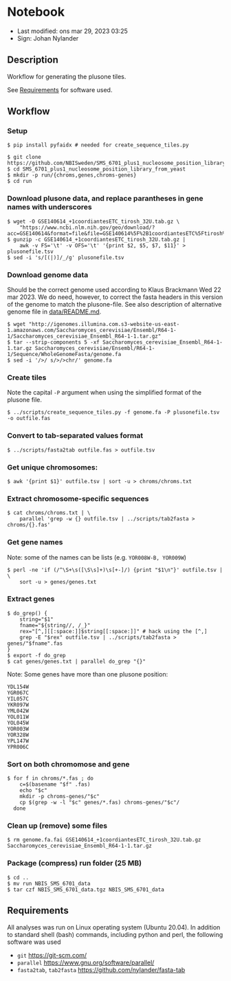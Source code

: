 # Notebook

- Last modified: ons mar 29, 2023  03:25
- Sign: Johan Nylander


## Description

Workflow for generating the plusone tiles.

See [Requirements](#requirements) for software used.


## Workflow

### Setup

    $ pip install pyfaidx # needed for create_sequence_tiles.py

    $ git clone https://github.com/NBISweden/SMS_6701_plus1_nucleosome_position_library_from_yeast.git
    $ cd SMS_6701_plus1_nucleosome_position_library_from_yeast
    $ mkdir -p run/{chroms,genes,chroms-genes}
    $ cd run


### Download plusone data, and replace parantheses in gene names with underscores

    $ wget -O GSE140614_+1coordiantesETC_tirosh_32U.tab.gz \
        "https://www.ncbi.nlm.nih.gov/geo/download/?acc=GSE140614&format=file&file=GSE140614%5F%2B1coordiantesETC%5Ftirosh%5F32U%2Etab%2Egz"
    $ gunzip -c GSE140614_+1coordiantesETC_tirosh_32U.tab.gz |
        awk -v FS='\t' -v OFS='\t' '{print $2, $5, $7, $11}' > plusonefile.tsv
    $ sed -i 's/[(|)]/_/g' plusonefile.tsv


### Download genome data

Should be the correct genome used according to Klaus Brackmann Wed 22 mar 2023.
We do need, however, to correct the fasta headers in this version of the genome
to match the plusone-file.  See also description of alternative genome file in
[data/README.md](data/README.md).

    $ wget "http://igenomes.illumina.com.s3-website-us-east-1.amazonaws.com/Saccharomyces_cerevisiae/Ensembl/R64-1-1/Saccharomyces_cerevisiae_Ensembl_R64-1-1.tar.gz"
    $ tar --strip-components 5 -xf Saccharomyces_cerevisiae_Ensembl_R64-1-1.tar.gz Saccharomyces_cerevisiae/Ensembl/R64-1-1/Sequence/WholeGenomeFasta/genome.fa
    $ sed -i '/>/ s/>/>chr/' genome.fa


### Create tiles

Note the capital `-P` argument when using the simplified format of the plusone file.

    $ ../scripts/create_sequence_tiles.py -f genome.fa -P plusonefile.tsv -o outfile.fas


### Convert to tab-separated values format

    $ ../scripts/fasta2tab outfile.fas > outfile.tsv


### Get unique chromosomes:

    $ awk '{print $1}' outfile.tsv | sort -u > chroms/chroms.txt


### Extract chromosome-specific sequences

    $ cat chroms/chroms.txt | \
        parallel 'grep -w {} outfile.tsv | ../scripts/tab2fasta > chroms/{}.fas'


### Get gene names

Note: some of the names can be lists (e.g. `YOR008W-B, YOR009W`)

    $ perl -ne 'if (/^\S+\s([\S\s]+)\s[+-]/) {print "$1\n"}' outfile.tsv | \
        sort -u > genes/genes.txt


### Extract genes

    $ do_grep() {
        string="$1"
        fname="${string//, /_}"
        rex="[^,][[:space:]]$string[[:space:]]" # hack using the [^,]
        grep -E "$rex" outfile.tsv | ../scripts/tab2fasta > genes/"$fname".fas
    }
    $ export -f do_grep
    $ cat genes/genes.txt | parallel do_grep "{}"


Note: Some genes have more than one plusone position:

    YDL154W
    YGR067C
    YIL057C
    YKR097W
    YML042W
    YOL011W
    YOL045W
    YOR003W
    YOR328W
    YPL147W
    YPR006C


### Sort on both chromomose and gene

    $ for f in chroms/*.fas ; do
        c=$(basename "$f" .fas)
        echo "$c"
        mkdir -p chroms-genes/"$c"
        cp $(grep -w -l "$c" genes/*.fas) chroms-genes/"$c"/
      done


### Clean up (remove) some files

    $ rm genome.fa.fai GSE140614_+1coordiantesETC_tirosh_32U.tab.gz Saccharomyces_cerevisiae_Ensembl_R64-1-1.tar.gz


### Package (compress) run folder (25 MB)

    $ cd ..
    $ mv run NBIS_SMS_6701_data
    $ tar czf NBIS_SMS_6701_data.tgz NBIS_SMS_6701_data


## Requirements

All analyses was run on Linux operating system (Ubuntu 20.04). In addition to
standard shell (bash) commands, including python and perl, the following
software was used

- `git` <https://git-scm.com/>
- `parallel` <https://www.gnu.org/software/parallel/>
- `fasta2tab`, `tab2fasta` <https://github.com/nylander/fasta-tab>

